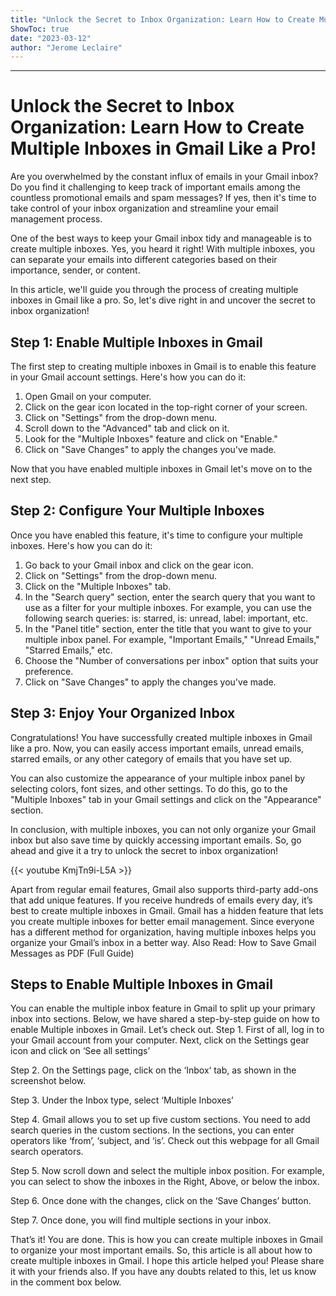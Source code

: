 ```yaml
---
title: "Unlock the Secret to Inbox Organization: Learn How to Create Multiple Inboxes in Gmail Like a Pro!"
ShowToc: true 
date: "2023-03-12"
author: "Jerome Leclaire"
---
```

*****
# Unlock the Secret to Inbox Organization: Learn How to Create Multiple Inboxes in Gmail Like a Pro!

Are you overwhelmed by the constant influx of emails in your Gmail inbox? Do you find it challenging to keep track of important emails among the countless promotional emails and spam messages? If yes, then it's time to take control of your inbox organization and streamline your email management process.

One of the best ways to keep your Gmail inbox tidy and manageable is to create multiple inboxes. Yes, you heard it right! With multiple inboxes, you can separate your emails into different categories based on their importance, sender, or content.

In this article, we'll guide you through the process of creating multiple inboxes in Gmail like a pro. So, let's dive right in and uncover the secret to inbox organization!

## Step 1: Enable Multiple Inboxes in Gmail

The first step to creating multiple inboxes in Gmail is to enable this feature in your Gmail account settings. Here's how you can do it:

1. Open Gmail on your computer.
2. Click on the gear icon located in the top-right corner of your screen.
3. Click on "Settings" from the drop-down menu.
4. Scroll down to the "Advanced" tab and click on it.
5. Look for the "Multiple Inboxes" feature and click on "Enable."
6. Click on "Save Changes" to apply the changes you've made.

Now that you have enabled multiple inboxes in Gmail let's move on to the next step.

## Step 2: Configure Your Multiple Inboxes

Once you have enabled this feature, it's time to configure your multiple inboxes. Here's how you can do it:

1. Go back to your Gmail inbox and click on the gear icon.
2. Click on "Settings" from the drop-down menu.
3. Click on the "Multiple Inboxes" tab.
4. In the "Search query" section, enter the search query that you want to use as a filter for your multiple inboxes. For example, you can use the following search queries: is: starred, is: unread, label: important, etc.
5. In the "Panel title" section, enter the title that you want to give to your multiple inbox panel. For example, "Important Emails," "Unread Emails," "Starred Emails," etc.
6. Choose the "Number of conversations per inbox" option that suits your preference.
7. Click on "Save Changes" to apply the changes you've made.

## Step 3: Enjoy Your Organized Inbox

Congratulations! You have successfully created multiple inboxes in Gmail like a pro. Now, you can easily access important emails, unread emails, starred emails, or any other category of emails that you have set up.

You can also customize the appearance of your multiple inbox panel by selecting colors, font sizes, and other settings. To do this, go to the "Multiple Inboxes" tab in your Gmail settings and click on the "Appearance" section.

In conclusion, with multiple inboxes, you can not only organize your Gmail inbox but also save time by quickly accessing important emails. So, go ahead and give it a try to unlock the secret to inbox organization!

{{< youtube KmjTn9i-L5A >}} 



Apart from regular email features, Gmail also supports third-party add-ons that add unique features. If you receive hundreds of emails every day, it’s best to create multiple inboxes in Gmail.
Gmail has a hidden feature that lets you create multiple inboxes for better email management. Since everyone has a different method for organization, having multiple inboxes helps you organize your Gmail’s inbox in a better way.
Also Read: How to Save Gmail Messages as PDF (Full Guide)

 
## Steps to Enable Multiple Inboxes in Gmail


You can enable the multiple inbox feature in Gmail to split up your primary inbox into sections. Below, we have shared a step-by-step guide on how to enable Multiple inboxes in Gmail. Let’s check out.
Step 1. First of all, log in to your Gmail account from your computer. Next, click on the Settings gear icon and click on ‘See all settings’

Step 2. On the Settings page, click on the ‘Inbox‘ tab, as shown in the screenshot below.

Step 3. Under the Inbox type, select ‘Multiple Inboxes’

Step 4. Gmail allows you to set up five custom sections. You need to add search queries in the custom sections. In the sections, you can enter operators like ‘from’, ‘subject, and ‘is’. Check out this webpage for all Gmail search operators.

Step 5. Now scroll down and select the multiple inbox position. For example, you can select to show the inboxes in the Right, Above, or below the inbox.

Step 6. Once done with the changes, click on the ‘Save Changes’ button.

Step 7. Once done, you will find multiple sections in your inbox.

That’s it! You are done. This is how you can create multiple inboxes in Gmail to organize your most important emails.
So, this article is all about how to create multiple inboxes in Gmail. I hope this article helped you! Please share it with your friends also. If you have any doubts related to this, let us know in the comment box below.





